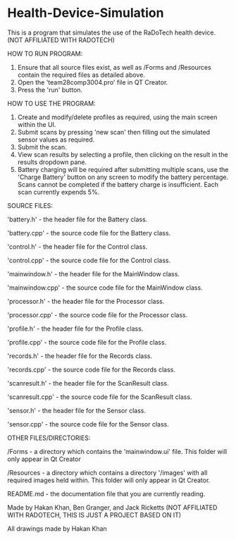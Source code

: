 # Health-Device-Simulation
This is a program that simulates the use of the RaDoTech health device. (NOT AFFILIATED WITH RADOTECH)

HOW TO RUN PROGRAM:
1. Ensure that all source files exist, as well as /Forms and /Resources contain the
required files as detailed above.
2. Open the 'team28comp3004.pro' file in QT Creator.
3. Press the 'run' button.

HOW TO USE THE PROGRAM:
1. Create and modify/delete profiles as required, using the main screen within the UI.
2. Submit scans by pressing 'new scan' then filling out the simulated sensor values as required.
3. Submit the scan.
4. View scan results by selecting a profile, then clicking on the result in the results dropdown pane.
5. Battery charging will be required after submitting multiple scans, use the 'Charge Battery' button
on any screen to modify the battery percentage. Scans cannot be completed if the battery charge is
insufficient. Each scan currently expends 5%.

SOURCE FILES:

'battery.h' - the header file for the Battery class.

'battery.cpp' - the source code file for the Battery class.

'control.h' - the header file for the Control class.

'control.cpp' - the source code file for the Control class.

'mainwindow.h' - the header file for the MainWindow class.

'mainwindow.cpp' - the source code file for the MainWindow class.

'processor.h' - the header file for the Processor class.

'processor.cpp' - the source code file for the Processor class.

'profile.h' - the header file for the Profile class.

'profile.cpp' - the source code file for the Profile class.

'records.h' - the header file for the Records class.

'records.cpp' - the source code file for the Records class.

'scanresult.h' - the header file for the ScanResult class.

'scanresult.cpp' - the source code file for the ScanResult class.

'sensor.h' - the header file for the Sensor class.

'sensor.cpp' - the source code file for the Sensor class.


OTHER FILES/DIRECTORIES:

/Forms - a directory which contains the 'mainwindow.ui' file. This folder will only appear in Qt Creator

/Resources - a directory which contains a directory '/images' with all
required images held within. This folder will only appear in Qt Creator.

README.md - the documentation file that you are currently reading.

Made by Hakan Khan, Ben Granger, and Jack Ricketts (NOT AFFILIATED WITH RADOTECH, THIS IS JUST A PROJECT BASED ON IT)

All drawings made by Hakan Khan
